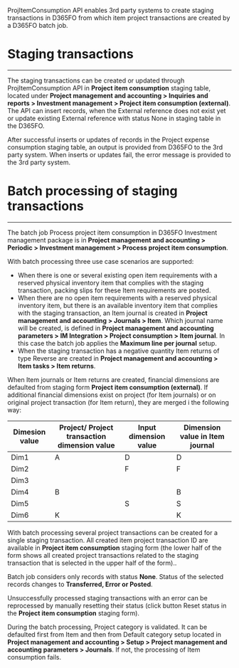 ProjItemConsumption API enables 3rd party systems to create staging transactions in D365FO from which item project transactions are created by a D365FO batch job.

# Staging transactions
---
The staging transactions can be created or updated through ProjItemConsumption API in **Project item consumption** staging table, located under **Project management and accounting > Inquiries and reports > Investment management > Project item consumption (external)**. The API can insert records, when the External reference does not exist yet or update existing External reference with status None in staging table in the D365FO. 

After successful inserts or updates of records in the Project expense consumption staging table, an output is provided from D365FO to the 3rd party system. When inserts or updates fail, the error message is provided to the 3rd party system.

# Batch processing of staging transactions
---
The batch job Process project item consumption in D365FO Investment management package is in **Project management and accounting > Periodic > Investment management > Process project item consumption**.

With batch processing three use case scenarios are supported:
- When there is one or several existing open item requirements with a reserved physical inventory item that complies with the staging transaction, packing slips for these Item requirements are posted.
- When there are no open item requirements with a reserved physical inventory item, but there is an available inventory item that complies with the staging transaction, an Item journal is created in **Project management and accounting > Journals > Item**. Which journal name will be created, is defined in **Project management and accounting parameters > IM Integration > Project consumption > Item journal**. In this case the batch job applies the **Maximum line per journal** setup.
- When the staging transaction has a negative quantity Item returns of type Reverse are created in **Project management and accounting > Item tasks > Item returns**. 

When Item journals or Item returns are created, financial dimensions are defaulted from staging form **Project item consumption (external)**. If additional financial dimensions exist on project (for Item journals) or on original project transaction (for Item return), they are merged i the following way:

|  Dimesion value| Project/ Project transaction dimension value | Input dimension value |Dimension value in Item journal  |
|--|--|--|--|
| Dim1 |  A| D |D  | 
| Dim2 |  |  F|  F| 
| Dim3 |  |  |  | 
| Dim4 |  B|  |  B| 
| Dim5 |  |  S|  S| 
| Dim6 | K |  |  K| 

With batch processing several project transactions can be created for a single staging transaction. All created item project transaction ID are available in **Project item consumption** staging form (the lower half of the form shows all created project transactions related to the staging transaction that is selected in the upper half of the form).. 

Batch job considers only records with status **None**. Status of the selected records changes to **Transferred, Error or Posted**.  

Unsuccessfully processed staging transactions with an error can be reprocessed by manually resetting their status (click button Reset status in the **Project item consumption** staging form).

During the batch processing, Project category is validated. It can be defaulted first from Item and then from Default category setup located in **Project management and accounting > Setup > Project management and accounting parameters > Journals**. If not, the processing of Item consumption fails.
